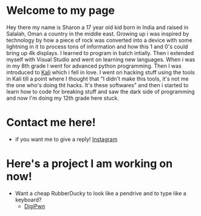 # Welcome to my page

Hey there my name is Sharon a 17 year old kid born in India and raised in Salalah, Oman a country in the middle east. Growing up 
i was inspired by technology by how a piece of rock was converted into a device with some lightning in it to process tons of 
information and how this 1 and 0's could bring up 4k displays. I learned to program in batch intially. Then i extended myself 
with Visual Studio and went on learning new languages. When i was in my 8th grade I went for advanced python programming. Then I
was introduced to [Kali](https://www.kali.org) which i fell in love. I went on hacking stuff using the tools in Kali till a point
where I thought that "I didn't make this tools, it's not me the one who's doing tht hacks. It's these softwares" and then i started to learn how to code for breaking stuff and saw the dark side of programming and now I'm doing my 12th grade here stuck.

# Contact me here! 
 - if you want me to give a reply! [Instagram](https://www.instagram.com/zero.overflow)


# Here's a project I am working on now!
- Want a cheap RubberDucky to look like a pendrive and to type like a keyboard?
    - [DigiPwn](https://zer0overflow.github.io/DigiPwn/)
